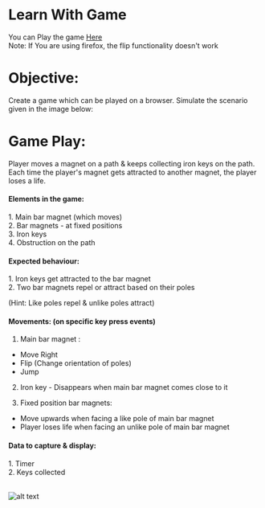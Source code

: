 # Learn With Game
You can Play the game [Here](http://htmlpreview.github.io/?https://github.com/ReyanshKharga/Magnet-Game-For-ButterflyFields/blob/master/Magnet_Game_final_version/playGame.html)<br />
Note: If You are using firefox, the flip functionality doesn't work



# Objective:
Create a game which can be played on a browser. Simulate the scenario given in the image below:

# Game Play:
Player moves a magnet on a path & keeps collecting iron keys on the path. Each time the player's magnet gets attracted to another magnet, the player loses a life. <br />

<h4> Elements in the game:</h4>
1. Main bar magnet (which moves) <br />
2. Bar magnets - at fixed positions <br />
3. Iron keys <br />
4. Obstruction on the path <br />

<h4>Expected behaviour:</h4>
1. Iron keys get attracted to the bar magnet <br />
2. Two bar magnets repel or attract based on their poles <br />

(Hint: Like poles repel & unlike poles attract) <br />

<h4>Movements: (on specific key press events)</h4>

1. Main bar magnet : <br />
 - Move Right <br />
 - Flip (Change orientation of poles) <br />
 - Jump <br />


2. Iron key - Disappears when main bar magnet comes close to it <br />

3. Fixed position bar magnets: <br />
 - Move upwards when facing a like pole of main bar magnet <br />
 - Player loses life when facing an unlike pole of main bar magnet <br />

<h4>Data to capture & display:</h4>
1. Timer <br />
2. Keys collected <br /><br />


![alt text](https://github.com/ReyanshKharga/Magnet-Game-For-ButterflyFields/blob/master/Magnet_Game.png)<br />

